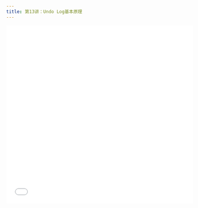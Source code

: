 ```yaml
---
title: 第13讲：Undo Log基本原理
---
```


<iframe src="//player.bilibili.com/player.html?aid=300349661&bvid=BV1Qf4y1f7EE&cid=756792727&page=1" scrolling="no" border="0" frameborder="no" framespacing="0" allowfullscreen="true" width="100%" height="480"> </iframe>
